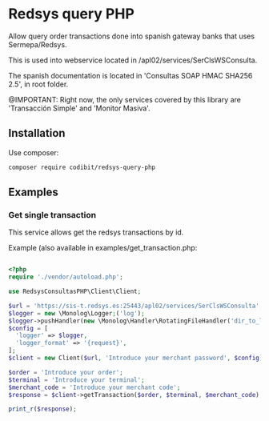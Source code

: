 # Redsys query PHP

Allow query order transactions done into spanish gateway banks that uses Sermepa/Redsys.

This is used into webservice located in /apl02/services/SerClsWSConsulta.

The spanish documentation is located in 'Consultas SOAP HMAC SHA256 2.5', in root folder.

@IMPORTANT: Right now, the only services covered by this library are  'Transacción Simple' and 'Monitor Masiva'.

## Installation

Use composer:
```bash
composer require codibit/redsys-query-php
```

## Examples

### Get single transaction
This service allows get the redsys transactions by id. 

Example (also available in examples/get_transaction.php:


```php

<?php
require './vendor/autoload.php';

use RedsysConsultasPHP\Client\Client;

$url = 'https://sis-t.redsys.es:25443/apl02/services/SerClsWSConsulta';
$logger = new \Monolog\Logger;('log');
$logger->pushHandler(new \Monolog\Handler\RotatingFileHandler('dir_to_log/name_of_log.log'));
$config = [
  'logger' => $logger,
  'logger_format' => '{request}',
];
$client = new Client($url, 'Introduce your merchant password', $config);

$order = 'Introduce your order';
$terminal = 'Introduce your terminal';
$merchant_code = 'Introduce your merchant code';
$response = $client->getTransaction($order, $terminal, $merchant_code);

print_r($response);

```
